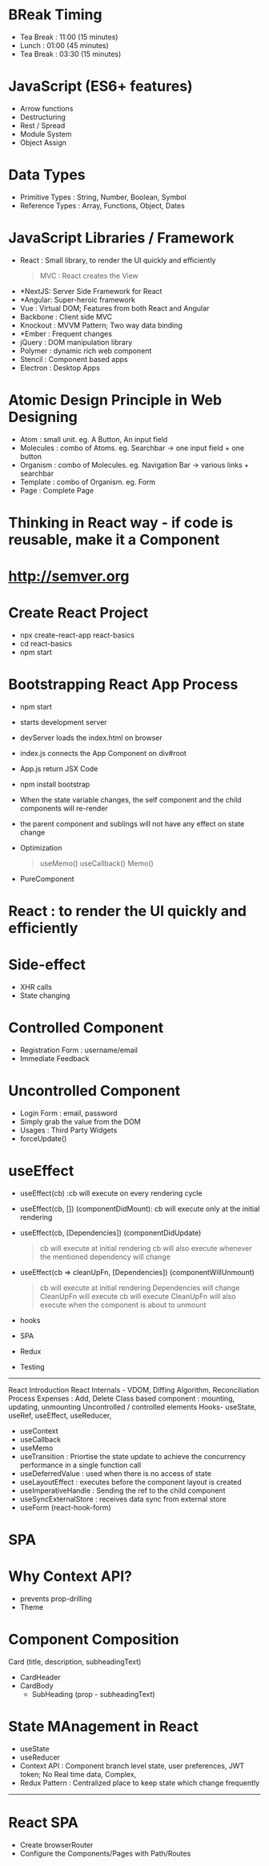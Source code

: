 # BReak Timing

- Tea Break : 11:00 (15 minutes)
- Lunch : 01:00 (45 minutes)
- Tea Break : 03:30 (15 minutes)

# JavaScript (ES6+ features)

- Arrow functions
- Destructuring
- Rest / Spread
- Module System
- Object Assign

# Data Types

- Primitive Types : String, Number, Boolean, Symbol
- Reference Types : Array, Functions, Object, Dates

# JavaScript Libraries / Framework

- React : Small library, to render the UI quickly and efficiently
  > MVC : React creates the View
- \*NextJS: Server Side Framework for React
- \*Angular: Super-heroic framework
- Vue : Virtual DOM; Features from both React and Angular
- Backbone : Client side MVC
- Knockout : MVVM Pattern; Two way data binding
- \*Ember : Frequent changes
- jQuery : DOM manipulation library
- Polymer : dynamic rich web component
- Stencil : Component based apps
- Electron : Desktop Apps

# Atomic Design Principle in Web Designing

- Atom : small unit. eg. A Button, An input field
- Molecules : combo of Atoms. eg. Searchbar -> one input field + one button
- Organism : combo of Molecules. eg. Navigation Bar -> various links + searchbar
- Template : combo of Organism. eg. Form
- Page : Complete Page

# Thinking in React way - if code is reusable, make it a Component

# http://semver.org

# Create React Project

- npx create-react-app react-basics
- cd react-basics
- npm start

# Bootstrapping React App Process

- npm start
- starts development server
- devServer loads the index.html on browser
- index.js connects the App Component on div#root
- App.js return JSX Code

- npm install bootstrap

- When the state variable changes, the self component and the child components will re-render
- the parent component and sublings will not have any effect on state change

- Optimization

  > useMemo()
  > useCallback()
  > Memo()

- PureComponent

# React : to render the UI quickly and efficiently

# Side-effect

- XHR calls
- State changing

# Controlled Component

- Registration Form : username/email
- Immediate Feedback

# Uncontrolled Component

- Login Form : email, password
- Simply grab the value from the DOM
- Usages : Third Party Widgets
- forceUpdate()

# useEffect

- useEffect(cb) :cb will execute on every rendering cycle
- useEffect(cb, []) (componentDidMount): cb will execute only at the initial rendering

- useEffect(cb, [Dependencies]) (componentDidUpdate)

  > cb will execute at initial rendering
  > cb will also execute whenever the mentioned dependency will change

- useEffect(cb => cleanUpFn, [Dependencies]) (componentWillUnmount)

  > cb will execute at initial rendering
  > Dependencies will change
  > CleanUpFn will execute
  > cb will execute
  > CleanUpFn will also execute when the component is about to unmount

- hooks
- SPA
- Redux
- Testing

---

React Introduction
React Internals - VDOM, Diffing Algorithm, Reconciliation Process
Expenses : Add, Delete
Class based component : mounting, updating, unmounting
Uncontrolled / controlled elements
Hooks- useState, useRef, useEffect, useReducer,

- useContext
- useCallback
- useMemo
- useTransition : Priortise the state update to achieve the concurrency performance in a single function call
- useDeferredValue : used when there is no access of state
- useLayoutEffect : executes before the component layout is created
- useImperativeHandle : Sending the ref to the child component
- useSyncExternalStore : receives data sync from external store
- useForm (react-hook-form)

# SPA

# Why Context API?

- prevents prop-drilling
- Theme

# Component Composition

Card (title, description, subheadingText)

- CardHeader
- CardBody
  - SubHeading (prop - subheadingText)

# State MAnagement in React

- useState
- useReducer
- Context API : Component branch level state, user preferences, JWT token; No Real time data, Complex,
- Redux Pattern : Centralized place to keep state which change frequently

<ThemeProvider>
  <UserPrefProvider>
    <TokenProvider>
    <App />
    </TokenProvider>
  </UserPrefProvider>
</ThemeProvider>

---

# React SPA

- Create browserRouter
- Configure the Components/Pages with Path/Routes
